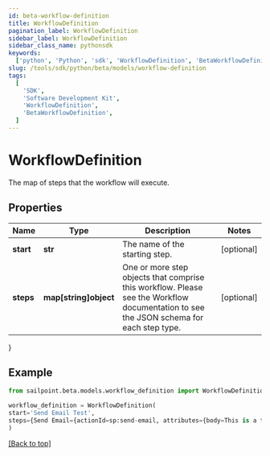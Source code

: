```yaml
---
id: beta-workflow-definition
title: WorkflowDefinition
pagination_label: WorkflowDefinition
sidebar_label: WorkflowDefinition
sidebar_class_name: pythonsdk
keywords:
  ['python', 'Python', 'sdk', 'WorkflowDefinition', 'BetaWorkflowDefinition']
slug: /tools/sdk/python/beta/models/workflow-definition
tags:
  [
    'SDK',
    'Software Development Kit',
    'WorkflowDefinition',
    'BetaWorkflowDefinition',
  ]
---
```


# WorkflowDefinition

The map of steps that the workflow will execute.

## Properties

| Name | Type | Description | Notes |
| --- | --- | --- | --- |
| **start** | **str** | The name of the starting step. | [optional] |
| **steps** | **map[string]object** | One or more step objects that comprise this workflow. Please see the Workflow documentation to see the JSON schema for each step type. | [optional] |

}

## Example

```python
from sailpoint.beta.models.workflow_definition import WorkflowDefinition

workflow_definition = WorkflowDefinition(
start='Send Email Test',
steps={Send Email={actionId=sp:send-email, attributes={body=This is a test, from=sailpoint@sailpoint.com, recipientId.$=$.identity.id, subject=test}, nextStep=success, selectResult=null, type=ACTION}, success={type=success}}
)

```

[[Back to top]](#)
